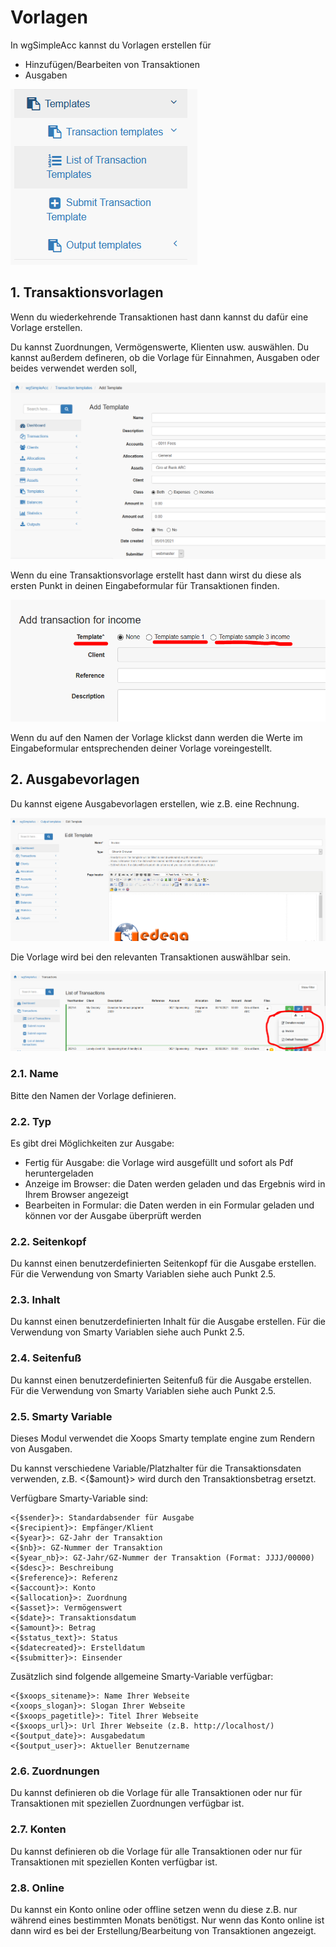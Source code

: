 # Vorlagen

In wgSimpleAcc kannst du Vorlagen erstellen für 

* Hinzufügen/Bearbeiten von Transaktionen
* Ausgaben

![Vorlagen](../../.gitbook/assets/de_templates.png)

## 1. Transaktionsvorlagen

Wenn du wiederkehrende Transaktionen hast dann kannst du dafür eine Vorlage erstellen.

Du kannst Zuordnungen, Vermögenswerte, Klienten usw. auswählen. Du kannst außerdem defineren, ob die Vorlage für Einnahmen, Ausgaben oder beides verwendet werden soll,

![Transaktionsvorlagen 1](../../.gitbook/assets/de_templates_tra_1.png)

Wenn du eine Transaktionsvorlage erstellt hast dann wirst du diese als ersten Punkt in deinen Eingabeformular für Transaktionen finden.

![Transaktionsvorlagen 2](../../.gitbook/assets/de_templates_tra_2.png)

Wenn du auf den Namen der Vorlage klickst dann werden die Werte im Eingabeformular entsprechenden deiner Vorlage voreingestellt.

## 2. Ausgabevorlagen

Du kannst eigene Ausgabevorlagen erstellen, wie z.B. eine Rechnung.

![Ausgabevorlage 1](../../.gitbook/assets/de_templates_out_1.png)

Die Vorlage wird bei den relevanten Transaktionen auswählbar sein.

![Ausgabevorlage 2](../../.gitbook/assets/de_templates_out_2.png)

### 2.1. Name

Bitte den Namen der Vorlage definieren.

### 2.2. Typ

Es gibt drei Möglichkeiten zur Ausgabe:

* Fertig für Ausgabe: die Vorlage wird ausgefüllt und sofort als Pdf heruntergeladen
* Anzeige im Browser: die Daten werden geladen und das Ergebnis wird in Ihrem Browser angezeigt
* Bearbeiten in Formular: die Daten werden in ein Formular geladen und können vor der Ausgabe überprüft werden

### 2.2. Seitenkopf

Du kannst einen benutzerdefinierten Seitenkopf für die Ausgabe erstellen. Für die Verwendung von Smarty Variablen siehe auch Punkt 2.5.

### 2.3. Inhalt

Du kannst einen benutzerdefinierten Inhalt für die Ausgabe erstellen. Für die Verwendung von Smarty Variablen siehe auch Punkt 2.5.

### 2.4. Seitenfuß

Du kannst einen benutzerdefinierten Seitenfuß für die Ausgabe erstellen. Für die Verwendung von Smarty Variablen siehe auch Punkt 2.5.

### 2.5. Smarty Variable

Dieses Modul verwendet die Xoops Smarty template engine zum Rendern von Ausgaben.

Du kannst verschiedene Variable/Platzhalter für die Transaktionsdaten verwenden, z.B. <{$amount}> wird durch den Transaktionsbetrag ersetzt.

Verfügbare Smarty-Variable sind:

    <{$sender}>: Standardabsender für Ausgabe
    <{$recipient}>: Empfänger/Klient
    <{$year}>: GZ-Jahr der Transaktion
    <{$nb}>: GZ-Nummer der Transaktion
    <{$year_nb}>: GZ-Jahr/GZ-Nummer der Transaktion (Format: JJJJ/00000)
    <{$desc}>: Beschreibung
    <{$reference}>: Referenz
    <{$account}>: Konto
    <{$allocation}>: Zuordnung
    <{$asset}>: Vermögenswert
    <{$date}>: Transaktionsdatum
    <{$amount}>: Betrag
    <{$status_text}>: Status
    <{$datecreated}>: Erstelldatum
    <{$submitter}>: Einsender

Zusätzlich sind folgende allgemeine Smarty-Variable verfügbar:

    <{$xoops_sitename}>: Name Ihrer Webseite
    <{xoops_slogan}>: Slogan Ihrer Webseite
    <{$xoops_pagetitle}>: Titel Ihrer Webseite
    <{$xoops_url}>: Url Ihrer Webseite (z.B. http://localhost/)
    <{$output_date}>: Ausgabedatum
    <{$output_user}>: Aktueller Benutzername

### 2.6. Zuordnungen

Du kannst definieren ob die Vorlage für alle Transaktionen oder nur für Transaktionen mit speziellen Zuordnungen verfügbar ist.

### 2.7. Konten

Du kannst definieren ob die Vorlage für alle Transaktionen oder nur für Transaktionen mit speziellen Konten verfügbar ist.

### 2.8. Online

Du kannst ein Konto online oder offline setzen wenn du diese z.B. nur während eines bestimmten Monats benötigst. Nur wenn das Konto online ist dann wird es bei der Erstellung/Bearbeitung von Transaktionen angezeigt.
